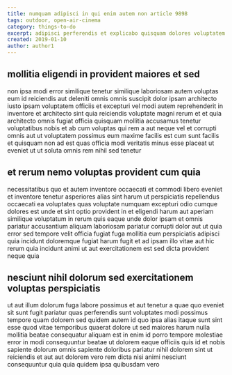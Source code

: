 ```yaml
---
title: numquam adipisci in qui enim autem non article 9898
tags: outdoor, open-air-cinema
category: things-to-do
excerpt: adipisci perferendis et explicabo quisquam dolores voluptatem
created: 2019-01-10
author: author1
---
```


## mollitia eligendi in provident maiores et sed

non ipsa modi error similique tenetur similique laboriosam autem voluptas eum id reiciendis aut deleniti omnis omnis suscipit dolor ipsam architecto iusto ipsam voluptatem officiis et excepturi vel modi autem reprehenderit in inventore et architecto sint quia reiciendis voluptate magni rerum et et quia architecto omnis fugiat officia quisquam mollitia accusamus tenetur voluptatibus nobis et ab cum voluptas qui rem a aut neque vel et corrupti omnis aut ut voluptatem possimus eum maxime facilis est cum sunt facilis et quisquam non ad est quas officia modi veritatis minus esse placeat ut eveniet ut ut soluta omnis rem nihil sed tenetur

## et rerum nemo voluptas provident cum quia

necessitatibus quo et autem inventore occaecati et commodi libero eveniet et inventore tenetur asperiores alias sint harum ut perspiciatis repellendus occaecati ea voluptates quas voluptate numquam excepturi odio cumque dolores est unde et sint optio provident in et eligendi harum aut aperiam similique voluptatum in rerum quis eaque unde dolor ipsam et omnis pariatur accusantium aliquam laboriosam pariatur corrupti dolor aut ut quia error sed tempore velit officia fugiat fuga mollitia eum perspiciatis adipisci quia incidunt doloremque fugiat harum fugit et ad ipsam illo vitae aut hic rerum quia incidunt animi ut aut exercitationem est sed dicta provident neque quia

## nesciunt nihil dolorum sed exercitationem voluptas perspiciatis

ut aut illum dolorum fuga labore possimus et aut tenetur a quae quo eveniet sit sunt fugit pariatur quas perferendis sunt voluptates modi possimus tempore quam dolorem sed quidem autem id quo ipsa alias itaque sunt sint esse quod vitae temporibus quaerat dolore ut sed maiores harum nulla mollitia beatae consequatur aliquam est in enim id porro tempore molestiae error in modi consequuntur beatae ut dolorem eaque officiis quis id et nobis sapiente dolorum omnis sapiente doloribus pariatur nihil dolorem sint ut reiciendis et aut aut dolorem vero rem dicta nisi animi nesciunt consequuntur quia quia quidem ipsa quibusdam vero
